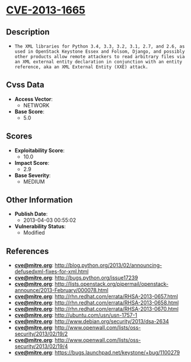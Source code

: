 
# [CVE-2013-1665](https://cve.mitre.org/cgi-bin/cvename.cgi?name=CVE-2013-1665)

## Description

- `The XML libraries for Python 3.4, 3.3, 3.2, 3.1, 2.7, and 2.6, as used in OpenStack Keystone Essex and Folsom, Django, and possibly other products allow remote attackers to read arbitrary files via an XML external entity declaration in conjunction with an entity reference, aka an XML External Entity (XXE) attack.`

## Cvss Data

- **Access Vector**:
  - NETWORK
- **Base Score**:
  - 5.0

## Scores

- **Exploitability Score**:
  - 10.0
- **Impact Score**:
  - 2.9
- **Base Severity**:
  - MEDIUM

## Other Information

- **Publish Date**:
  - 2013-04-03 00:55:02
- **Vulnerability Status**:
  - Modified

## References

- **cve@mitre.org**: http://blog.python.org/2013/02/announcing-defusedxml-fixes-for-xml.html
- **cve@mitre.org**: http://bugs.python.org/issue17239
- **cve@mitre.org**: http://lists.openstack.org/pipermail/openstack-announce/2013-February/000078.html
- **cve@mitre.org**: http://rhn.redhat.com/errata/RHSA-2013-0657.html
- **cve@mitre.org**: http://rhn.redhat.com/errata/RHSA-2013-0658.html
- **cve@mitre.org**: http://rhn.redhat.com/errata/RHSA-2013-0670.html
- **cve@mitre.org**: http://ubuntu.com/usn/usn-1757-1
- **cve@mitre.org**: http://www.debian.org/security/2013/dsa-2634
- **cve@mitre.org**: http://www.openwall.com/lists/oss-security/2013/02/19/2
- **cve@mitre.org**: http://www.openwall.com/lists/oss-security/2013/02/19/4
- **cve@mitre.org**: https://bugs.launchpad.net/keystone/+bug/1100279
